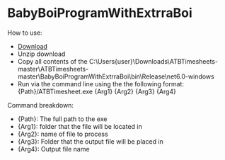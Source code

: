# BabyBoiProgramWithExtrraBoi

How to use:
- [Download](https://github.com/daveT83/ATBTimesheets/archive/refs/heads/master.zip)
- Unzip download
- Copy all contents of the C:\Users\{user}\Downloads\ATBTimesheets-master\ATBTimesheets-master\BabyBoiProgramWithExtrraBoi\bin\Release\net6.0-windows
- Run via the command line using the the following format: {Path}/ATBTimesheet.exe {Arg1} {Arg2} {Arg3} {Arg4}

Command breakdown:
- {Path}: The full path to the exe
- {Arg1}: folder that the file will be located in
- {Arg2}: name of file to process
- {Arg3}: Folder that the output file will be placed in
- {Arg4}: Output file name
